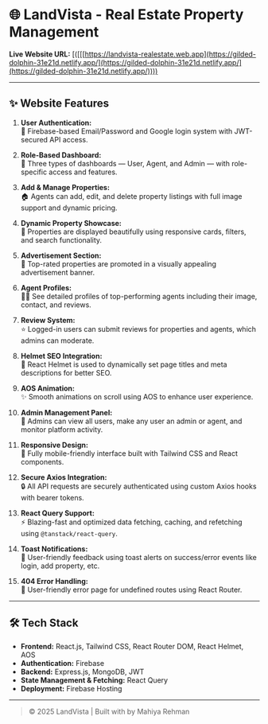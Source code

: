 # 🌐 LandVista - Real Estate Property Management

**Live Website URL:** [([[[https://landvista-realestate.web.app](https://gilded-dolphin-31e21d.netlify.app/](https://gilded-dolphin-31e21d.netlify.app/](https://gilded-dolphin-31e21d.netlify.app/))))


---

## ✨ Website Features

1. **User Authentication:**  
   🔐 Firebase-based Email/Password and Google login system with JWT-secured API access.

2. **Role-Based Dashboard:**  
   👤 Three types of dashboards — User, Agent, and Admin — with role-specific access and features.

3. **Add & Manage Properties:**  
   🏠 Agents can add, edit, and delete property listings with full image support and dynamic pricing.

4. **Dynamic Property Showcase:**  
   📸 Properties are displayed beautifully using responsive cards, filters, and search functionality.

5. **Advertisement Section:**  
   🎯 Top-rated properties are promoted in a visually appealing advertisement banner.

6. **Agent Profiles:**  
   👩‍💼 See detailed profiles of top-performing agents including their image, contact, and reviews.

7. **Review System:**  
   ⭐ Logged-in users can submit reviews for properties and agents, which admins can moderate.

8. **Helmet SEO Integration:**  
   🧠 React Helmet is used to dynamically set page titles and meta descriptions for better SEO.

9. **AOS Animation:**  
   ✨ Smooth animations on scroll using AOS to enhance user experience.

10. **Admin Management Panel:**  
    🔧 Admins can view all users, make any user an admin or agent, and monitor platform activity.

11. **Responsive Design:**  
    📱 Fully mobile-friendly interface built with Tailwind CSS and React components.

12. **Secure Axios Integration:**  
    🔒 All API requests are securely authenticated using custom Axios hooks with bearer tokens.

13. **React Query Support:**  
    ⚡ Blazing-fast and optimized data fetching, caching, and refetching using `@tanstack/react-query`.

14. **Toast Notifications:**  
    📢 User-friendly feedback using toast alerts on success/error events like login, add property, etc.

15. **404 Error Handling:**  
    🚧 User-friendly error page for undefined routes using React Router.

---

## 🛠️ Tech Stack

- **Frontend:** React.js, Tailwind CSS, React Router DOM, React Helmet, AOS
- **Authentication:** Firebase
- **Backend:** Express.js, MongoDB, JWT
- **State Management & Fetching:** React Query
- **Deployment:** Firebase Hosting

---

> © 2025 LandVista | Built with by Mahiya Rehman
